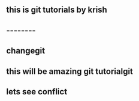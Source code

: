 ## this is git tutorials by krish
## --------
## changegit 
## this will be amazing git tutorialgit  
## lets see conflict
